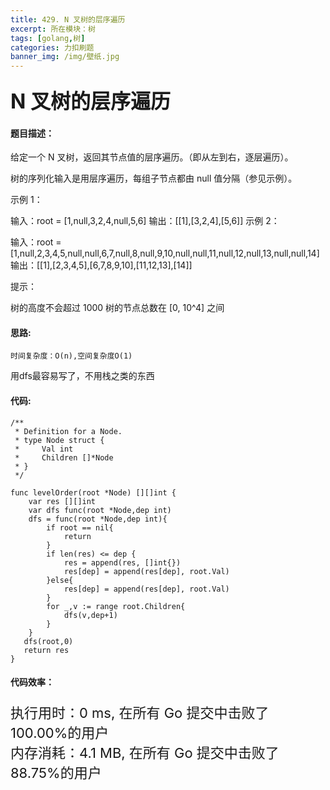```yaml
---
title: 429. N 叉树的层序遍历
excerpt: 所在模块：树
tags: [golang,树]
categories: 力扣刷题
banner_img: /img/壁纸.jpg
---
```


### <font size=6px>N 叉树的层序遍历</font>

#### 题目描述：

给定一个 N 叉树，返回其节点值的层序遍历。（即从左到右，逐层遍历）。

树的序列化输入是用层序遍历，每组子节点都由 null 值分隔（参见示例）。

 

示例 1：



输入：root = [1,null,3,2,4,null,5,6]
输出：[[1],[3,2,4],[5,6]]
示例 2：



输入：root = [1,null,2,3,4,5,null,null,6,7,null,8,null,9,10,null,null,11,null,12,null,13,null,null,14]
输出：[[1],[2,3,4,5],[6,7,8,9,10],[11,12,13],[14]]


提示：

树的高度不会超过 1000
树的节点总数在 [0, 10^4] 之间

#### 思路:

```
时间复杂度：O(n),空间复杂度O(1)
```

用dfs最容易写了，不用栈之类的东西

#### 代码:

```golang
/**
 * Definition for a Node.
 * type Node struct {
 *     Val int
 *     Children []*Node
 * }
 */

func levelOrder(root *Node) [][]int {
    var res [][]int
    var dfs func(root *Node,dep int)
    dfs = func(root *Node,dep int){
        if root == nil{
            return 
        }
        if len(res) <= dep {
            res = append(res, []int{})
            res[dep] = append(res[dep], root.Val)
        }else{
            res[dep] = append(res[dep], root.Val)
        }
        for _,v := range root.Children{
            dfs(v,dep+1)
        }
    }
   dfs(root,0)
   return res
}
```

#### 代码效率：

<p class="note note-primary"; style="font-size:22px">
   执行用时：0 ms, 在所有 Go 提交中击败了100.00%的用户<br>
   内存消耗：4.1 MB, 在所有 Go 提交中击败了88.75%的用户
</p>

